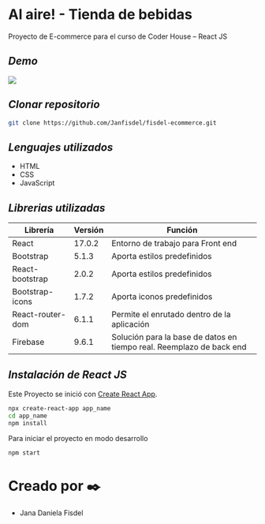 # Al aire! - Tienda de bebidas
Proyecto de E-commerce para el curso de Coder House – React JS

## _Demo_

[![](https://res.cloudinary.com/janfis/image/upload/v1643039807/React%20JS%20-%20e%20commerce/logo_peque%C3%B1o_u4keev.png)](https://vigorous-hypatia-43631d.netlify.app/)


## _Clonar repositorio_
```sh
git clone https://github.com/Janfisdel/fisdel-ecommerce.git
```

## _Lenguajes utilizados_

- HTML
- CSS
- JavaScript	

## _Librerias utilizadas_
| Librería | Versión | Función
| ------ | ------ |------|
| React | 17.0.2 | Entorno de trabajo para Front end
| Bootstrap | 5.1.3 | Aporta estilos predefinidos
| React-bootstrap | 2.0.2 | Aporta estilos predefinidos
| Bootstrap-icons | 1.7.2 | Aporta iconos predefinidos
| React-router-dom | 6.1.1 | Permite el enrutado dentro de la aplicación
| Firebase | 9.6.1 | Solución para la base de datos en tiempo real. Reemplazo de back end



## _Instalación de React JS_

Este Proyecto se inició con [Create React App](https://github.com/facebook/create-react-app).

```sh
npx create-react-app app_name
cd app_name
npm install
```

Para iniciar el proyecto en modo desarrollo
```sh
npm start
```

# Creado por ✒️
 * Jana Daniela Fisdel
